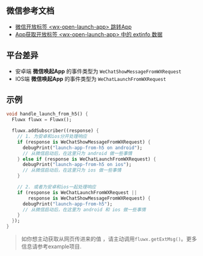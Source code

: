 ## 微信参考文档

- [微信开放标签 &lt;wx-open-launch-app&gt; 跳转App](https://developers.weixin.qq.com/doc/offiaccount/OA_Web_Apps/Wechat_Open_Tag.html#%E8%B7%B3%E8%BD%ACAPP%EF%BC%9Awx-open-launch-app)
- [App获取开放标签 &lt;wx-open-launch-app&gt; 中的 extinfo 数据](https://developers.weixin.qq.com/doc/offiaccount/OA_Web_Apps/APP_GET_EXTINF.html)

## 平台差异

- 安卓端 **微信唤起App** 的事件类型为 `WeChatShowMessageFromWXRequest`
- IOS端 **微信唤起App** 的事件类型为 `WeChatLaunchFromWXRequest`

## 示例

```dart
void handle_launch_from_h5() {
  Fluwx fluwx = Fluwx();

  fluwx.addSubscriber((response) {
    // 1. 为安卓和ios分开处理响应
    if (response is WeChatShowMessageFromWXRequest) {
      debugPrint("launch-app-from-h5 on android");
      // 从微信启动后，在这里只为 android 做一些事情
    } else if (response is WeChatLaunchFromWXRequest) {
      debugPrint("launch-app-from-h5 on ios");
      // 从微信启动后，在这里只为 ios 做一些事情
    }

    // 2. 或者为安卓和ios一起处理响应
    if (response is WeChatLaunchFromWXRequest ||
        response is WeChatShowMessageFromWXRequest) {
      debugPrint("launch-app-from-h5");
      // 从微信启动后，在这里为 android 和 ios 做一些事情
    }
  });
}
```

> 如你想主动获取从网页传进来的值 ，请主动调用`fluwx.getExtMsg()`。更多信息请参考example项目.
